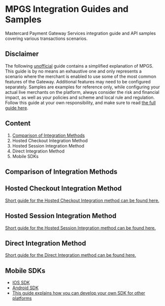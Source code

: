 # MPGS Integration Guides and Samples
Mastercard Payment Gateway Services integration guide and API samples covering various transactions scenarios.

## Disclaimer
The following <ins>unofficial</ins> guide contains a simplified explanation of MPGS. This guide is by no means an exhaustive one and only represents a scenario where the merchant is enabled to use some of the most common features of the Gateway. Additional features may need to be configured separately. Samples are examples for reference only, while configuring your actual live merchants on the platform, always consider the risk and financial impact, as well as your policies and scheme and local rule and regulation. Follow this guide at your own responsibility, and make sure to read [the full guide here](https://ap-gateway.mastercard.com/api/documentation/integrationGuidelines/index.html?locale=en_US).

## Content
1. [Comparison of Integration Methods](#Comparison-of-Integration-Methods)
2. Hosted Checkout Integration Method
3. Hosted Session Integration Method
4. Direct Integration Method
5. Mobile SDKs

## Comparison of Integration Methods


## Hosted Checkout Integration Method
[Short guide for the Hosted Checkout Integration method can be found here.]()

## Hosted Session Integration Method
[Short guide for the Hosted Session Integration method can be found here.]()

## Direct Integration Method
[Short guide for the Direct Integration method can be found here.]()

## Mobile SDKs
- [IOS SDK](https://github.com/Mastercard-Gateway/gateway-ios-sdk)
- [Android SDK](https://github.com/Mastercard-Gateway/gateway-android-sdk)
- [This guide explains how you can develop your own SDK for other platforms]()

